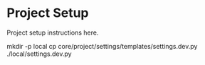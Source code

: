 Project Setup
=============


Project setup instructions here.

mkdir -p local
cp core/project/settings/templates/settings.dev.py ./local/settings.dev.py
